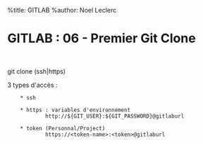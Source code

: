 %title: GITLAB
%author: Noel Leclerc


# GITLAB : 06 - Premier Git Clone


<br>

git clone (ssh|https)

3 types d'accès :

		* ssh

		* https : variables d'environnement
				http://${GIT_USER}:${GIT_PASSWORD}@gitlaburl

		* token (Personnal/Project)
				https://<token-name>:<token>@gitlaburl

